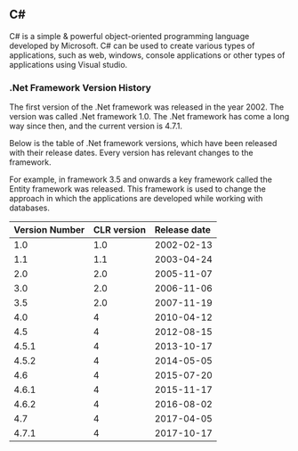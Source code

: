 ## C# 
C# is a simple & powerful object-oriented programming language developed by Microsoft. C# can be used to create various types of applications, such as web, windows, console applications or other types of applications using Visual studio.
### .Net Framework Version History
The first version of the .Net framework was released in the year 2002. The version was called .Net framework 1.0. The .Net framework has come a long way since then, and the current version is 4.7.1.

Below is the table of .Net framework versions, which have been released with their release dates. Every version has relevant changes to the framework.

For example, in framework 3.5 and onwards a key framework called the Entity framework was released. This framework is used to change the approach in which the applications are developed while working with databases.

|Version Number	| CLR version	| Release date | 
|:--------------|:--------------|:-------------|
| 1.0	        | 1.0	        | 2002-02-13   | 
| 1.1	        | 1.1	        | 2003-04-24   | 
| 2.0	        | 2.0	        | 2005-11-07   | 
| 3.0	        | 2.0       	| 2006-11-06   | 
| 3.5	        | 2.0	        | 2007-11-19   | 
| 4.0	        | 4         	| 2010-04-12   | 
| 4.5	        | 4	            | 2012-08-15   | 
| 4.5.1	        | 4	            | 2013-10-17   | 
| 4.5.2         | 4	            | 2014-05-05   | 
| 4.6	        | 4         	| 2015-07-20   | 
| 4.6.1	        | 4	            | 2015-11-17   | 
| 4.6.2	        | 4	            | 2016-08-02   | 
| 4.7	        | 4         	| 2017-04-05   | 
| 4.7.1	        | 4	            | 2017-10-17   | 